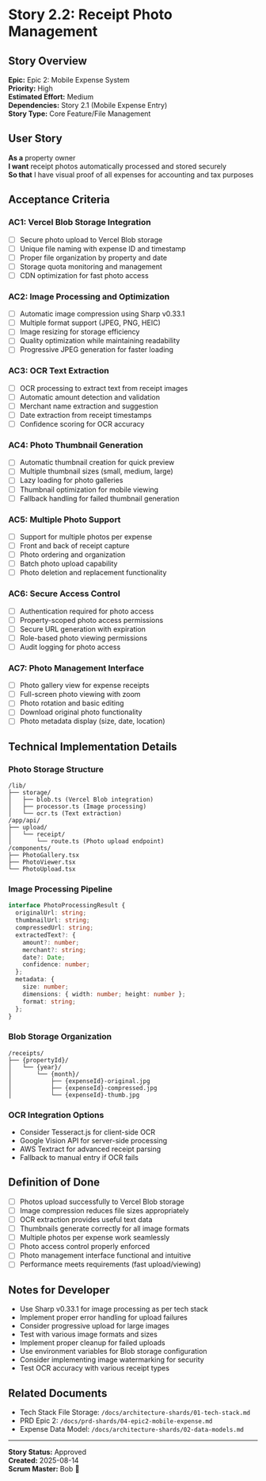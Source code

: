 # Story 2.2: Receipt Photo Management

## Story Overview
**Epic:** Epic 2: Mobile Expense System  
**Priority:** High  
**Estimated Effort:** Medium  
**Dependencies:** Story 2.1 (Mobile Expense Entry)  
**Story Type:** Core Feature/File Management  

## User Story
**As a** property owner  
**I want** receipt photos automatically processed and stored securely  
**So that** I have visual proof of all expenses for accounting and tax purposes  

## Acceptance Criteria

### AC1: Vercel Blob Storage Integration
- [ ] Secure photo upload to Vercel Blob storage
- [ ] Unique file naming with expense ID and timestamp
- [ ] Proper file organization by property and date
- [ ] Storage quota monitoring and management
- [ ] CDN optimization for fast photo access

### AC2: Image Processing and Optimization
- [ ] Automatic image compression using Sharp v0.33.1
- [ ] Multiple format support (JPEG, PNG, HEIC)
- [ ] Image resizing for storage efficiency
- [ ] Quality optimization while maintaining readability
- [ ] Progressive JPEG generation for faster loading

### AC3: OCR Text Extraction
- [ ] OCR processing to extract text from receipt images
- [ ] Automatic amount detection and validation
- [ ] Merchant name extraction and suggestion
- [ ] Date extraction from receipt timestamps
- [ ] Confidence scoring for OCR accuracy

### AC4: Photo Thumbnail Generation
- [ ] Automatic thumbnail creation for quick preview
- [ ] Multiple thumbnail sizes (small, medium, large)
- [ ] Lazy loading for photo galleries
- [ ] Thumbnail optimization for mobile viewing
- [ ] Fallback handling for failed thumbnail generation

### AC5: Multiple Photo Support
- [ ] Support for multiple photos per expense
- [ ] Front and back of receipt capture
- [ ] Photo ordering and organization
- [ ] Batch photo upload capability
- [ ] Photo deletion and replacement functionality

### AC6: Secure Access Control
- [ ] Authentication required for photo access
- [ ] Property-scoped photo access permissions
- [ ] Secure URL generation with expiration
- [ ] Role-based photo viewing permissions
- [ ] Audit logging for photo access

### AC7: Photo Management Interface
- [ ] Photo gallery view for expense receipts
- [ ] Full-screen photo viewing with zoom
- [ ] Photo rotation and basic editing
- [ ] Download original photo functionality
- [ ] Photo metadata display (size, date, location)

## Technical Implementation Details

### Photo Storage Structure
```
/lib/
├── storage/
│   ├── blob.ts (Vercel Blob integration)
│   ├── processor.ts (Image processing)
│   └── ocr.ts (Text extraction)
/app/api/
├── upload/
│   └── receipt/
│       └── route.ts (Photo upload endpoint)
/components/
├── PhotoGallery.tsx
├── PhotoViewer.tsx
└── PhotoUpload.tsx
```

### Image Processing Pipeline
```typescript
interface PhotoProcessingResult {
  originalUrl: string;
  thumbnailUrl: string;
  compressedUrl: string;
  extractedText?: {
    amount?: number;
    merchant?: string;
    date?: Date;
    confidence: number;
  };
  metadata: {
    size: number;
    dimensions: { width: number; height: number };
    format: string;
  };
}
```

### Blob Storage Organization
```
/receipts/
├── {propertyId}/
│   └── {year}/
│       └── {month}/
│           ├── {expenseId}-original.jpg
│           ├── {expenseId}-compressed.jpg
│           └── {expenseId}-thumb.jpg
```

### OCR Integration Options
- Consider Tesseract.js for client-side OCR
- Google Vision API for server-side processing
- AWS Textract for advanced receipt parsing
- Fallback to manual entry if OCR fails

## Definition of Done
- [ ] Photos upload successfully to Vercel Blob storage
- [ ] Image compression reduces file sizes appropriately
- [ ] OCR extraction provides useful text data
- [ ] Thumbnails generate correctly for all image formats
- [ ] Multiple photos per expense work seamlessly
- [ ] Photo access control properly enforced
- [ ] Photo management interface functional and intuitive
- [ ] Performance meets requirements (fast upload/viewing)

## Notes for Developer
- Use Sharp v0.33.1 for image processing as per tech stack
- Implement proper error handling for upload failures
- Consider progressive upload for large images
- Test with various image formats and sizes
- Implement proper cleanup for failed uploads
- Use environment variables for Blob storage configuration
- Consider implementing image watermarking for security
- Test OCR accuracy with various receipt types

## Related Documents
- Tech Stack File Storage: `/docs/architecture-shards/01-tech-stack.md`
- PRD Epic 2: `/docs/prd-shards/04-epic2-mobile-expense.md`
- Expense Data Model: `/docs/architecture-shards/02-data-models.md`

---
**Story Status:** Approved  
**Created:** 2025-08-14  
**Scrum Master:** Bob 🏃
